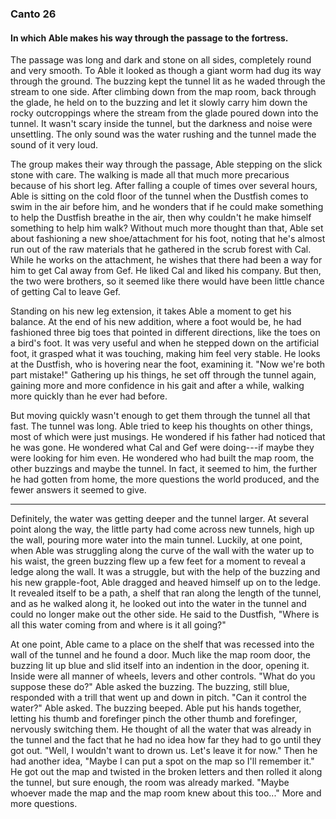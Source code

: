 ### Canto 26

#### In which Able makes his way through the passage to the fortress.

The passage was long and dark and stone on all sides, completely round and very smooth. To Able it looked as though a giant worm had dug its way through the ground. The buzzing kept the tunnel lit as he waded through the stream to one side. After climbing down from the map room, back through the glade, he held on to the buzzing and let it slowly carry him down the rocky outcroppings where the stream from the glade poured down into the tunnel. It wasn't scary inside the tunnel, but the darkness and noise were unsettling. The only sound was the water rushing and the tunnel made the sound of it very loud.

The group makes their way through the passage, Able stepping on the slick stone with care. The walking is made all that much more precarious because of his short leg. After falling a couple of times over several hours, Able is sitting on the cold floor of the tunnel when the Dustfish comes to swim in the air before him, and he wonders that if he could make something to help the Dustfish breathe in the air, then why couldn't he make himself something to help him walk? Without much more thought than that, Able set about fashioning a new shoe/attachment for his foot, noting that he's almost run out of the raw materials that he gathered in the scrub forest with Cal. While he works on the attachment, he wishes that there had been a way for him to get Cal away from Gef. He liked Cal and liked his company. But then, the two were brothers, so it seemed like there would have been little chance of getting Cal to leave Gef.

Standing on his new leg extension, it takes Able a moment to get his balance. At the end of his new addition, where a foot would be, he had fashioned three big toes that pointed in different directions, like the toes on a bird's foot. It was very useful and when he stepped down on the artificial foot, it grasped what it was touching, making him feel very stable. He looks at the Dustfish, who is hovering near the foot, examining it. "Now we're both part mistake!" Gathering up his things, he set off through the tunnel again, gaining more and more confidence in his gait and after a while, walking more quickly than he ever had before.

But moving quickly wasn't enough to get them through the tunnel all that fast.  The tunnel was long. Able tried to keep his thoughts on other things, most of which were just musings. He wondered if his father had noticed that he was gone. He wondered what Cal and Gef were doing---if maybe they were looking for him even. He wondered who had built the map room, the other buzzings and maybe the tunnel. In fact, it seemed to him, the further he had gotten from home, the more questions the world produced, and the fewer answers it seemed to give.

* * *

Definitely, the water was getting deeper and the tunnel larger. At several point along the way, the little party had come across new tunnels, high up the wall, pouring more water into the main tunnel.  Luckily, at one point, when Able was struggling along the curve of the wall with the water up to his waist, the green buzzing flew up a few feet for a moment to reveal a ledge along the wall. It was a struggle, but with the help of the buzzing and his new grapple-foot, Able dragged and heaved himself up on to the ledge. It revealed itself to be a path, a shelf that ran along the length of the tunnel, and as he walked along it, he looked out into the water in the tunnel and could no longer make out the other side. He said to the Dustfish, "Where is all this water coming from and where is it all going?"

At one point, Able came to a place on the shelf that was recessed into the wall of the tunnel and he found a door.  Much like the map room door, the buzzing lit up blue and slid itself into an indention in the door, opening it. Inside were all manner of wheels, levers and other controls. "What do you suppose these do?" Able asked the buzzing. The buzzing, still blue, responded with a trill that went up and down in pitch. "Can it control the water?" Able asked. The buzzing beeped. Able put his hands together, letting his thumb and forefinger pinch the other thumb and forefinger, nervously switching them. He thought of all the water that was already in the tunnel and the fact that he had no idea how far they had to go until they got out. "Well, I wouldn't want to drown us. Let's leave it for now." Then he had another idea, "Maybe I can put a spot on the map so I'll remember it." He got out the map and twisted in the broken letters and then rolled it along the tunnel, but sure enough, the room was already marked. "Maybe whoever made the map and the map room knew about this too..." More and more questions.
